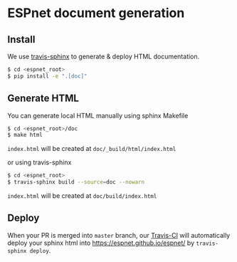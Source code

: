 # ESPnet document generation

## Install

We use [travis-sphinx](https://github.com/Syntaf/travis-sphinx) to generate & deploy HTML documentation.

```sh
$ cd <espnet_root>
$ pip install -e ".[doc]"
```

## Generate HTML

You can generate local HTML manually using sphinx Makefile

```sh
$ cd <espnet_root>/doc
$ make html
```

`index.html` will be created at `doc/_build/html/index.html`

or using travis-sphinx

```sh
$ cd <espnet_root>
$ travis-sphinx build --source=doc --nowarn
```

`index.html` will be created at `doc/build/index.html`

## Deploy

When your PR is merged into `master` branch, our [Travis-CI](https://github.com/espnet/espnet/blob/master/.travis.yml) will automatically deploy your sphinx html into https://espnet.github.io/espnet/ by `travis-sphinx deploy`.
